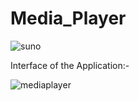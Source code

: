 # Media_Player

![suno](https://user-images.githubusercontent.com/117959085/229293711-f1f282b5-be89-4b89-a732-5738faaac821.jpg)

Interface of the Application:-

![mediaplayer](https://user-images.githubusercontent.com/117959085/229293956-685d04b8-0aac-41d8-962e-5d0167bc1de4.jpg)
